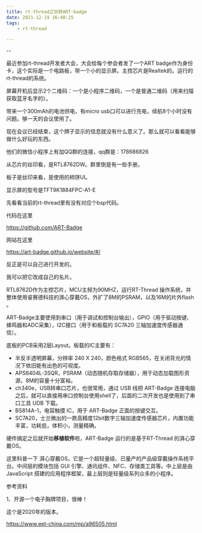 ```yaml
---
title: rt-thread之玩转ART-badge
date: 2021-12-19 16:48:25
tags:
	- rt-thread

---
```


--

最近参加rt-thread开发者大会，大会给每个参会者发了一个ART badge作为身份卡，这个实际是一个电路板，带一个小的显示屏。主控芯片是Realtek的。运行的rt-thread的系统。

屏幕开机后显示2个二维码：一个是小程序二维码，一个是普通二维码（用来扫描获取蓝牙名字的）。

带来一个300mAh的电池供电，有micro usb口可以进行充电，续航8个小时没有问题。够一天的会议使用了。

现在会议已经结束，这个牌子显示的信息就没有什么意义了。那么就可以看看能够做什么好玩的东西。

他们的微信小程序上有加QQ群的连接，qq群是：178686826

从芯片的丝印看，是RTL8762DW。群里倒是有一些手册。

板子是丝印来看，是使用的柿饼UI。

显示屏的型号是TFT9K1884FPC-A1-E

先看看当前的rt-thread里有没有对应个bsp代码。

代码在这里

https://github.com/ART-Badge

网站在这里

https://art-badge.github.io/website/#/

反正是可以自己进行开发的。

我可以把它改成自己的名片。

RTL8762D作为主控芯片，MCU主频为90MHZ，运行RT-Thread 操作系统，并整体使用睿赛德科技的湃心穿戴OS，外扩了8M的PSRAM，以及16M的片外flash 。

ART-Badge主要使用到串口（用于调试和控制台输出），GPIO（用于驱动按键、蜂鸣器和ADC采集），I2C接口（用于和板载的 SC7A20 三轴加速度传感器通信）。

底板的PCB采用2层Layout。板载的IC主要有：

- 半反半透明屏幕，分辨率 240 X 240，颜色格式 RGB565，在关闭背光的情况下依旧能有出色的可视度。
- APS6404L-3SQR，PSRAM（动态随机存取存储器），用于动态加载图形资源，8M的容量十分富裕。
- ch340e，USB转串口芯片，也很常用，通过 USB 线把 ART-Badge 连接电脑之后，就可以直接用串口控制台使用shell了，后面的二次开发也是使用到了串口工具 UDB 下载。
- BS814A-1，电容触摸 IC，用于 ART-Badge 正面的按键交互。
- SC7A20，士兰微出的一款高精度12bit数字三轴加速度传感器芯片，内置功能丰富，功耗低，体积小，测量精确。

硬件搞定之后就开始**移植软件**啦，ART-Badge 运行的是基于RT-Thread 的湃心穿戴OS。

这里科普一下 湃心穿戴OS，它是一个超轻量级、已量产的产品级穿戴操作系统平台。中间层的模块包括 GUI 引擎、通讯组件、NFC、存储类工具等。中上层是由 JavaScript 搭建的应用程序框架，最上层则是轻量级系列众多的小程序。



参考资料

1、开源一个电子胸牌项目，很棒！

这个是2020年的版本。

https://www.eet-china.com/mp/a96505.html